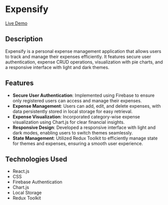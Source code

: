 # Expensify

[Live Demo](https://expensify-1.netlify.app/)

## Description
Expensify is a personal expense management application that allows users to track and manage their expenses efficiently. It features secure user authentication, expense CRUD operations, visualization with pie charts, and a responsive interface with light and dark themes.

## Features
- **Secure User Authentication**: Implemented using Firebase to ensure only registered users can access and manage their expenses.
- **Expense Management**: Users can add, edit, and delete expenses, with data persistently stored in local storage for easy retrieval.
- **Expense Visualization**: Incorporated category-wise expense visualization using Chart.js for clear financial insights.
- **Responsive Design**: Developed a responsive interface with light and dark modes, enabling users to switch themes seamlessly.
- **State Management**: Utilized Redux Toolkit to efficiently manage state for themes and expenses, ensuring a smooth user experience.

## Technologies Used
- React.js
- CSS
- Firebase Authentication
- Chart.js
- Local Storage
- Redux Toolkit

#
